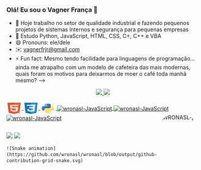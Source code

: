 ### Olá! Eu sou o Vagner França 👋

- 🔭 Hoje trabalho no setor de qualidade industrial e fazendo pequenos projetos de sistemas internos e segurança para pequenas empresas
- 🌱 Estudo Python, JavaScript, HTML, CSS, C+, C++ e VBA
- 😄 Pronouns: ele/dele
- ✉️ vagnerfrjr@gmail.com
- ⚡ Fun fact: Mesmo tendo facilidade para linguagens de programação... ainda me atrapalho com um modelo de cafeteira das mais modernas, quais foram os motivos para deixarmos de moer o café toda manhã mesmo? 
-->

<div align="center">
  <a href="https://github.com/wronasl">
  <img height="130em" src="https://github-readme-stats.vercel.app/api?username=wronasl&show_icons=true&theme=dark&include_all_commits=true&count_private=true"/>
  <img height="130em" src="https://github-readme-stats.vercel.app/api/top-langs/?username=wronasl&layout=compact&langs_count=7&theme=dark"/>
</div>
  <div style="display: inline_block"><br>
  <img align="center" alt="wronasl-HTML" height="30" width="40" src="https://raw.githubusercontent.com/devicons/devicon/master/icons/html5/html5-original.svg">
  <img align="center" alt="wronasl-CSS" height="30" width="40" src="https://raw.githubusercontent.com/devicons/devicon/master/icons/css3/css3-original.svg">
  <img align="center" alt="wronasl-Python" height="30" width="40" src="https://raw.githubusercontent.com/devicons/devicon/master/icons/python/python-original.svg">
  <img align="center" alt="wronasl-JavaScript" height="30" width="40" src="https://cdn.jsdelivr.net/gh/devicons/devicon/icons/javascript/javascript-original.svg"/>
  <img align="center" alt="wronasl-JavaScript" height="30" width="40" src="https://cdn.jsdelivr.net/gh/devicons/devicon/icons/linux/linux-original.svg"/>
  <img align="center" alt="wronasl-JavaScript" height="30" width="40" src="https://cdn.jsdelivr.net/gh/devicons/devicon/icons/cplusplus/cplusplus-original.svg" />
  <img align="right" alt="WRONASL-pic" height="150" style="border-radius:50px;" 
       src="https://cdn.discordapp.com/attachments/933164291383787563/933165284888551424/GIFPAL-20220118220522.gif">
</div>
  
  ##
  
 <div>
  <a href="https://instagram.com/vagner_goo" target="_blank"><img src="https://img.shields.io/badge/-Instagram-%23E4405F?style=for-the-badge&logo=instagram&logoColor=white" target="_blank"></a>
  <a href ="https://twitter.com/Vagner_goo"><img src="https://img.shields.io/badge/Twitter-1DA1F2?style=for-the-badge&logo=twitter&logoColor=white" target="_blank"></a>
   
    ![Snake animation](https://github.com/wronasl/wronasl/blob/output/github-contribution-grid-snake.svg)
   
 </div>
  
